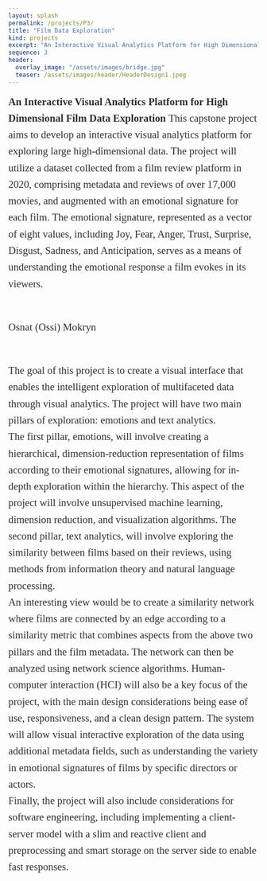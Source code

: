 ```yaml
---
layout: splash
permalink: /projects/P3/
title: "Film Data Exploration"
kind: projects
excerpt: "An Interactive Visual Analytics Platform for High Dimensional Film Data Exploration"
sequence: 3
header: 
  overlay_image: "/assets/images/bridge.jpg"
  teaser: /assets/images/header/HeaderDesign1.jpeg
---
```


<div style="font-family:Karla; font-size:1.3rem; color:#303030;line-height:1.6;">  <b> An Interactive Visual Analytics Platform for High Dimensional Film Data Exploration </b>    
This capstone project aims to develop an interactive visual analytics platform for exploring large high-dimensional data. The project will utilize a dataset collected from a film review platform in 2020, comprising metadata and reviews of over 17,000 movies, and augmented with an emotional signature for each film. The emotional signature, represented as a vector of eight values, including Joy, Fear, Anger, Trust, Surprise, Disgust, Sadness, and Anticipation, serves as a means of understanding the emotional response a film evokes in its viewers.

<br> Osnat (Ossi) Mokryn
<br> <br> 

The goal of this project is to create a visual interface that enables the intelligent exploration of multifaceted data through visual analytics. 
The project will have two main pillars of exploration: emotions and text analytics.
<br> 
The first pillar, emotions, will involve creating a hierarchical, dimension-reduction representation of films according to their emotional signatures, allowing for in-depth exploration within the hierarchy. This aspect of the project will involve unsupervised machine learning, dimension reduction, and visualization algorithms.
The second pillar, text analytics, will involve exploring the similarity between films based on their reviews, using methods from information theory and natural language processing.
<br> 
An interesting view would be to create a similarity network where films are connected by an edge according to a similarity metric that combines aspects from the above two pillars and the film metadata. The network can then be analyzed using network science algorithms. 
Human-computer interaction (HCI) will also be a key focus of the project, with the main design considerations being ease of use, responsiveness, and a clean design pattern. The system will allow visual interactive exploration of the data using additional metadata fields, such as understanding the variety in emotional signatures of films by specific directors or actors.
<br>
Finally, the project will also include considerations for software engineering, including implementing a client-server model with a slim and reactive client and preprocessing and smart storage on the server side to enable fast responses.

</div>

